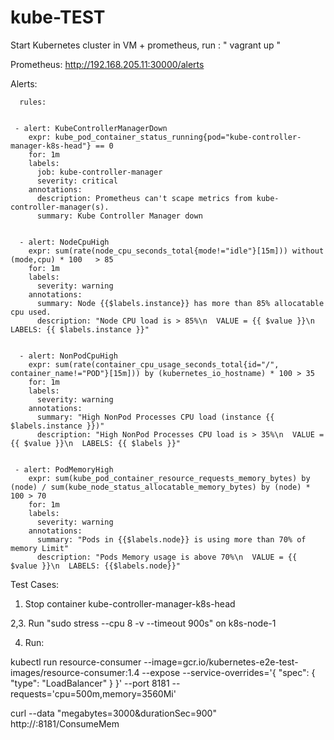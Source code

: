 # kube-TEST
Start Kubernetes cluster in VM + prometheus, run :  " vagrant up "

Prometheus:  http://192.168.205.11:30000/alerts 


Alerts:

      rules:
      
      
     - alert: KubeControllerManagerDown
        expr: kube_pod_container_status_running{pod="kube-controller-manager-k8s-head"} == 0
        for: 1m
        labels:
          job: kube-controller-manager
          severity: critical
        annotations:
          description: Prometheus can't scape metrics from kube-controller-manager(s).
          summary: Kube Controller Manager down
      
      
      - alert: NodeCpuHigh
        expr: sum(rate(node_cpu_seconds_total{mode!="idle"}[15m])) without (mode,cpu) * 100   > 85
        for: 1m
        labels:
          severity: warning
        annotations:
          summary: Node {{$labels.instance}} has more than 85% allocatable cpu used.
          description: "Node CPU load is > 85%\n  VALUE = {{ $value }}\n  LABELS: {{ $labels.instance }}"   
      
      
      - alert: NonPodCpuHigh
        expr: sum(rate(container_cpu_usage_seconds_total{id="/", container_name!="POD"}[15m])) by (kubernetes_io_hostname) * 100 > 35
        for: 1m
        labels:
          severity: warning
        annotations:
          summary: "High NonPod Processes CPU load (instance {{ $labels.instance }})"
          description: "High NonPod Processes CPU load is > 35%\n  VALUE = {{ $value }}\n  LABELS: {{ $labels }}" 
     
     
     - alert: PodMemoryHigh
        expr: sum(kube_pod_container_resource_requests_memory_bytes) by (node) / sum(kube_node_status_allocatable_memory_bytes) by (node) * 100 > 70
        for: 1m
        labels:
          severity: warning
        annotations:
          summary: "Pods in {{$labels.node}} is using more than 70% of memory Limit"
          description: "Pods Memory usage is above 70%\n  VALUE = {{ $value }}\n  LABELS: {{$labels.node}}"    
 




Test Cases:

1. Stop container kube-controller-manager-k8s-head  

2,3. Run  "sudo stress --cpu 8 -v --timeout 900s"  on k8s-node-1

4. Run: 

kubectl run resource-consumer --image=gcr.io/kubernetes-e2e-test-images/resource-consumer:1.4 --expose --service-overrides='{ "spec": { "type": "LoadBalancer" } }' --port 8181 --requests='cpu=500m,memory=3560Mi'


curl --data "megabytes=3000&durationSec=900" http://<EXTERNAL-IP>:8181/ConsumeMem
